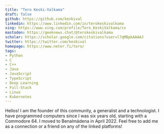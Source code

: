 ```yaml
---
title: "Tero Keski-Valkama"
draft: false
github: https://github.com/keskival
linkedin: https://www.linkedin.com/in/terokeskivalkama
xing: https://www.xing.com/profile/Tero_KeskiValkama/cv
mastodon: https://geeknews.chat/@terokeskivalkama
scholar: https://scholar.google.com/citations?user=l7qMBpkAAAAJ
twitter: https://twitter.com/keskival
homepage: https://www.neter.fi/tero/
tags:
- Python
- C
- C++
- Java
- JavaScript
- TypeScript
- Deep Learning
- Full-Stack
- Linux
- Kubernetes
---
```


Hellos!
I am the founder of this community, a generalist and a technologist.
I have programmed computers since I was six years old, starting with a Commodore 64.
I moved to Benalmádena in April 2022.
Feel free to add me as a connection or a friend on any of the linked platforms!

